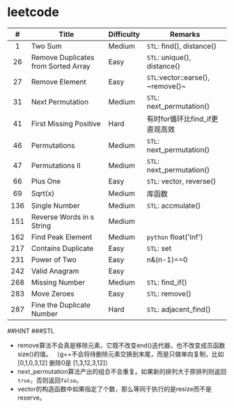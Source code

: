 leetcode
========
|#|Title|Difficulty|Remarks
|:---:|------|----|---
|1|Two Sum|Medium|`STL`: find(), distance()|
|26|Remove Duplicates from Sorted Array|Easy|`STL`: unique(), distance()|
|27|Remove Element|Easy|`STL`:vector::earse(), ~remove()~|
|31|Next Permutation|Medium|`STL`: next_permutation()|
|41|First Missing Positive|Hard|有时for循环比find_if更直观高效|
|46|Permutations|Medium|`STL`: next_permutation()|
|47|Permutations II|Medium|`STL`: next_permutation()|
|66|Plus One|Easy|`STL`: vector, reverse()|
|69|Sqrt(x)|Medium|库函数
|136|Single Number|Medium|`STL`: accmulate()|
|151|Reverse Words in s String|Medium|
|162|Find Peak Element|Medium|`python` float('Inf')
|217|Contains Duplicate|Easy|`STL`: set|
|231|Power of Two|Easy|n&(n-1)==0
|242|Valid Anagram|Easy|
|268|Missing Number|Medium|`STL`: find_if()|
|283|Move Zeroes|Easy|`STL`: remove()|
|287|Fine the Duplicate Number|Hard|`STL`: adjacent_find()|

##HINT
###STL
- remove算法不会真是移除元素，它既不改变end()迭代器，也不改变成员函数size()的值。
（g++不会将待删除元素交换到末尾，而是只做单向复制，比如[0,1,0,3,12] 删除0是 [1,3,12,3,12]）
- next_permutation算法产出的组合不会重复。如果新的排列大于原排列则返回`true`，否则返回`false`。
- vector的构造函数中如果指定了个数，那么等同于执行的是resize而不是reserve。